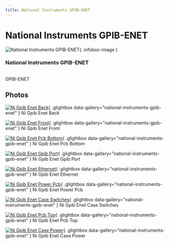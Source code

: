 ```yaml
---
title: National Instruments GPIB-ENET
---
```


# National Instruments GPIB-ENET

<div class="infobox" markdown>

![National Instruments GPIB-ENET](./img/NI_GPIB-ENET_back.jpg){ .infobox-image }

### National Instruments GPIB-ENET

| | |
|---|---|

</div>

[](./img/NI_GPIB-ENET_front.jpg)  [](./img/NI_GPIB-ENET_front.jpg)GPIB-ENET

## Photos

<div class="photo-grid" markdown>

[![Ni Gpib Enet Back](./img/NI_GPIB-ENET_back.jpg)](./img/NI_GPIB-ENET_back.jpg "Ni Gpib Enet Back"){ .glightbox data-gallery="national-instruments-gpib-enet" }
<span class="caption">Ni Gpib Enet Back</span>

[![Ni Gpib Enet Front](./img/NI_GPIB-ENET_front.jpg)](./img/NI_GPIB-ENET_front.jpg "Ni Gpib Enet Front"){ .glightbox data-gallery="national-instruments-gpib-enet" }
<span class="caption">Ni Gpib Enet Front</span>

[![Ni Gpib Enet Pcb Bottom](./img/NI_GPIB-ENET_PCB_bottom.jpg)](./img/NI_GPIB-ENET_PCB_bottom.jpg "Ni Gpib Enet Pcb Bottom"){ .glightbox data-gallery="national-instruments-gpib-enet" }
<span class="caption">Ni Gpib Enet Pcb Bottom</span>

[![Ni Gpib Enet Gpib Port](./img/NI_GPIB-ENET_GPIB_port.jpg)](./img/NI_GPIB-ENET_GPIB_port.jpg "Ni Gpib Enet Gpib Port"){ .glightbox data-gallery="national-instruments-gpib-enet" }
<span class="caption">Ni Gpib Enet Gpib Port</span>

[![Ni Gpib Enet Ethernet](./img/NI_GPIB-ENET_ethernet.jpg)](./img/NI_GPIB-ENET_ethernet.jpg "Ni Gpib Enet Ethernet"){ .glightbox data-gallery="national-instruments-gpib-enet" }
<span class="caption">Ni Gpib Enet Ethernet</span>

[![Ni Gpib Enet Power Pcb](./img/NI_GPIB-ENET_power_PCB.jpg)](./img/NI_GPIB-ENET_power_PCB.jpg "Ni Gpib Enet Power Pcb"){ .glightbox data-gallery="national-instruments-gpib-enet" }
<span class="caption">Ni Gpib Enet Power Pcb</span>

[![Ni Gpib Enet Case Switches](./img/NI_GPIB-ENET_case_switches.jpg)](./img/NI_GPIB-ENET_case_switches.jpg "Ni Gpib Enet Case Switches"){ .glightbox data-gallery="national-instruments-gpib-enet" }
<span class="caption">Ni Gpib Enet Case Switches</span>

[![Ni Gpib Enet Pcb Top](./img/NI_GPIB-ENET_PCB_top.jpg)](./img/NI_GPIB-ENET_PCB_top.jpg "Ni Gpib Enet Pcb Top"){ .glightbox data-gallery="national-instruments-gpib-enet" }
<span class="caption">Ni Gpib Enet Pcb Top</span>

[![Ni Gpib Enet Case Power](./img/NI_GPIB-ENET_case_power.jpg)](./img/NI_GPIB-ENET_case_power.jpg "Ni Gpib Enet Case Power"){ .glightbox data-gallery="national-instruments-gpib-enet" }
<span class="caption">Ni Gpib Enet Case Power</span>

</div>
